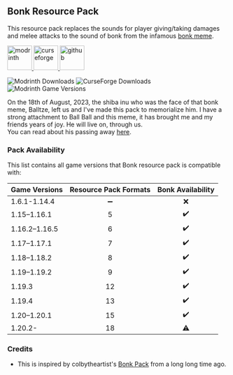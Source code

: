 ## Bonk Resource Pack
This resource pack replaces the sounds for player giving/taking damages and melee attacks to the sound of bonk from the infamous [bonk meme](https://knowyourmeme.com/memes/bonk-cheems).

<a href="https://modrinth.com/resourcepack/bonk">
<img alt="modrinth" height="56" src="https://cdn.jsdelivr.net/npm/@intergrav/devins-badges@3/assets/cozy/available/modrinth_vector.svg">
</a>
<a href="https://www.curseforge.com/minecraft/texture-packs/bonk">
<img alt="curseforge" height="56" src="https://cdn.jsdelivr.net/npm/@intergrav/devins-badges@3/assets/cozy/available/curseforge_vector.svg">
</a>  
<a href="https://github.com/hound22/bonk">
<img alt="github" height="56" src="https://cdn.jsdelivr.net/npm/@intergrav/devins-badges@3/assets/cozy/available/github_vector.svg">
</a>   

![Modrinth Downloads](https://img.shields.io/modrinth/dt/Er5Sifj6?style=for-the-badge&logo=modrinth&logoColor=%23&labelColor=26292F&color=00AF5C)
<a>![CurseForge Downloads](https://img.shields.io/curseforge/dt/911251?style=for-the-badge&logo=curseforge&labelColor=26292F&color=%23F16436)</a>
<br>
<a>
<img alt="Modrinth Game Versions" src="https://img.shields.io/modrinth/game-versions/Er5Sifj6?style=for-the-badge&label=Latest%20supported%20versions&labelColor=26292F&color=404040&link=https%3A%2F%2Fmodrinth.com%2Fresourcepack%2Fbonk%2Fversions">
</a>

On the 18th of August, 2023, the shiba inu who was the face of that bonk meme, Balltze, left us and I've made this pack to memorialize him. I have a strong attachment to Ball Ball and this meme, it has brought me and my friends years of joy. He will live on, through us. <br>
You can read about his passing away [here](https://knowyourmeme.com/news/beloved-meme-dog-cheems-passes-away-at-12-years-of-age).

### Pack Availability

This list contains all game versions that Bonk resource pack is compatible with:

| Game Versions            |Resource Pack Formats| Bonk Availability|
|:-------------------------|:-------------------:|:----------------:|
| 1.6.1-1.14.4             |  :heavy_minus_sign: |        :x:        |
| 1.15–1.16.1              |         5           |:heavy_check_mark:|
| 1.16.2–1.16.5            |         6           |:heavy_check_mark:|
| 1.17–1.17.1              |         7           |:heavy_check_mark:|
| 1.18–1.18.2              |         8           |:heavy_check_mark:|
| 1.19–1.19.2              |         9           |:heavy_check_mark:|
| 1.19.3                   |         12          |:heavy_check_mark:|
| 1.19.4                   |         13          |:heavy_check_mark:|
| 1.20–1.20.1              |         15          |:heavy_check_mark:|
| 1.20.2-                  |         18          |    :warning:     |


### Credits 
- This is inspired by colbytheartist's [Bonk Pack](https://www.curseforge.com/minecraft/texture-packs/bonk-pack) from a long long time ago.
